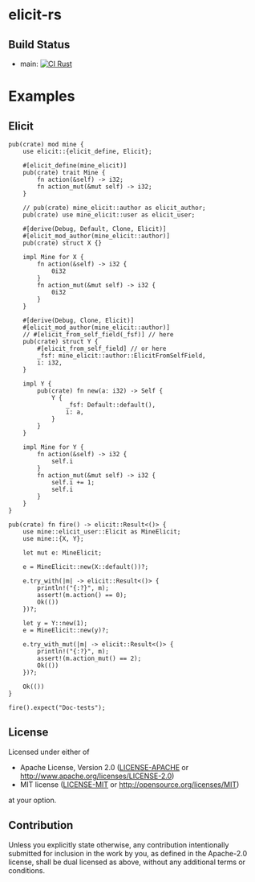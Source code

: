 # elicit-rs

## Build Status

- main: [![CI Rust](https://github.com/hanepjiv/elicit-rs/actions/workflows/ci-rust.yml/badge.svg)](https://github.com/hanepjiv/elicit-rs/actions/workflows/ci-rust.yml)

# Examples

## Elicit

```
pub(crate) mod mine {
    use elicit::{elicit_define, Elicit};

    #[elicit_define(mine_elicit)]
    pub(crate) trait Mine {
        fn action(&self) -> i32;
        fn action_mut(&mut self) -> i32;
    }

    // pub(crate) mine_elicit::author as elicit_author;
    pub(crate) use mine_elicit::user as elicit_user;

    #[derive(Debug, Default, Clone, Elicit)]
    #[elicit_mod_author(mine_elicit::author)]
    pub(crate) struct X {}

    impl Mine for X {
        fn action(&self) -> i32 {
            0i32
        }
        fn action_mut(&mut self) -> i32 {
            0i32
        }
    }

    #[derive(Debug, Clone, Elicit)]
    #[elicit_mod_author(mine_elicit::author)]
    // #[elicit_from_self_field(_fsf)] // here
    pub(crate) struct Y {
        #[elicit_from_self_field] // or here
        _fsf: mine_elicit::author::ElicitFromSelfField,
        i: i32,
    }

    impl Y {
        pub(crate) fn new(a: i32) -> Self {
            Y {
                _fsf: Default::default(),
                i: a,
            }
        }
    }

    impl Mine for Y {
        fn action(&self) -> i32 {
            self.i
        }
        fn action_mut(&mut self) -> i32 {
            self.i += 1;
            self.i
        }
    }
}

pub(crate) fn fire() -> elicit::Result<()> {
    use mine::elicit_user::Elicit as MineElicit;
    use mine::{X, Y};

    let mut e: MineElicit;

    e = MineElicit::new(X::default())?;

    e.try_with(|m| -> elicit::Result<()> {
        println!("{:?}", m);
        assert!(m.action() == 0);
        Ok(())
    })?;

    let y = Y::new(1);
    e = MineElicit::new(y)?;

    e.try_with_mut(|m| -> elicit::Result<()> {
        println!("{:?}", m);
        assert!(m.action_mut() == 2);
        Ok(())
    })?;

    Ok(())
}

fire().expect("Doc-tests");
```

## License

Licensed under either of

 * Apache License, Version 2.0
   ([LICENSE-APACHE](LICENSE-APACHE) or <http://www.apache.org/licenses/LICENSE-2.0>)
 * MIT license
   ([LICENSE-MIT](LICENSE-MIT) or <http://opensource.org/licenses/MIT>)

at your option.

## Contribution

Unless you explicitly state otherwise, any contribution intentionally submitted
for inclusion in the work by you, as defined in the Apache-2.0 license, shall be
dual licensed as above, without any additional terms or conditions.
